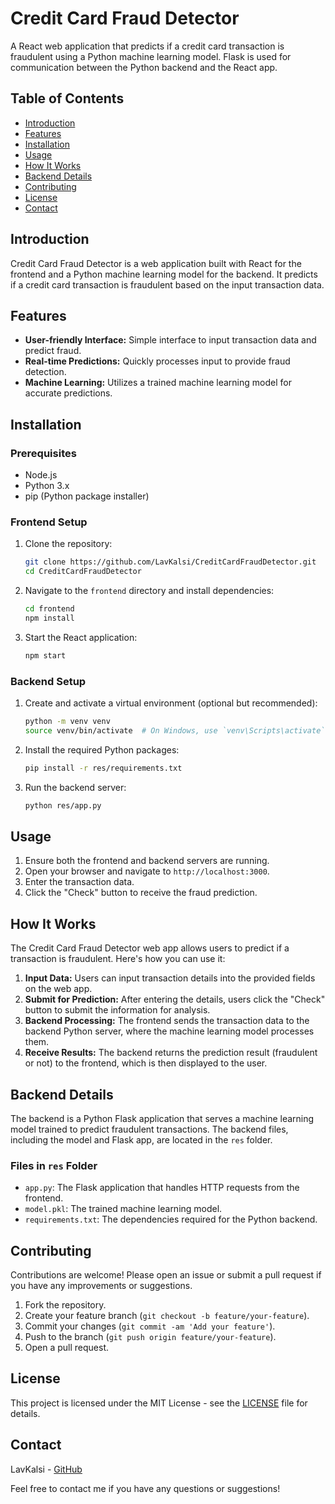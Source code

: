 # Credit Card Fraud Detector

A React web application that predicts if a credit card transaction is fraudulent using a Python machine learning model. Flask is used for communication between the Python backend and the React app.

## Table of Contents

- [Introduction](#introduction)
- [Features](#features)
- [Installation](#installation)
- [Usage](#usage)
- [How It Works](#how-it-works)
- [Backend Details](#backend-details)
- [Contributing](#contributing)
- [License](#license)
- [Contact](#contact)

## Introduction

Credit Card Fraud Detector is a web application built with React for the frontend and a Python machine learning model for the backend. It predicts if a credit card transaction is fraudulent based on the input transaction data.

## Features

- **User-friendly Interface:** Simple interface to input transaction data and predict fraud.
- **Real-time Predictions:** Quickly processes input to provide fraud detection.
- **Machine Learning:** Utilizes a trained machine learning model for accurate predictions.

## Installation

### Prerequisites

- Node.js
- Python 3.x
- pip (Python package installer)

### Frontend Setup

1. Clone the repository:
    ```sh
    git clone https://github.com/LavKalsi/CreditCardFraudDetector.git
    cd CreditCardFraudDetector
    ```

2. Navigate to the `frontend` directory and install dependencies:
    ```sh
    cd frontend
    npm install
    ```

3. Start the React application:
    ```sh
    npm start
    ```

### Backend Setup

1. Create and activate a virtual environment (optional but recommended):
    ```sh
    python -m venv venv
    source venv/bin/activate  # On Windows, use `venv\Scripts\activate`
    ```

2. Install the required Python packages:
    ```sh
    pip install -r res/requirements.txt
    ```

3. Run the backend server:
    ```sh
    python res/app.py
    ```

## Usage

1. Ensure both the frontend and backend servers are running.
2. Open your browser and navigate to `http://localhost:3000`.
3. Enter the transaction data.
4. Click the "Check" button to receive the fraud prediction.

## How It Works

The Credit Card Fraud Detector web app allows users to predict if a transaction is fraudulent. Here's how you can use it:

1. **Input Data:** Users can input transaction details into the provided fields on the web app.
2. **Submit for Prediction:** After entering the details, users click the "Check" button to submit the information for analysis.
3. **Backend Processing:** The frontend sends the transaction data to the backend Python server, where the machine learning model processes them.
4. **Receive Results:** The backend returns the prediction result (fraudulent or not) to the frontend, which is then displayed to the user.

## Backend Details

The backend is a Python Flask application that serves a machine learning model trained to predict fraudulent transactions. The backend files, including the model and Flask app, are located in the `res` folder.

### Files in `res` Folder

- `app.py`: The Flask application that handles HTTP requests from the frontend.
- `model.pkl`: The trained machine learning model.
- `requirements.txt`: The dependencies required for the Python backend.

## Contributing

Contributions are welcome! Please open an issue or submit a pull request if you have any improvements or suggestions.

1. Fork the repository.
2. Create your feature branch (`git checkout -b feature/your-feature`).
3. Commit your changes (`git commit -am 'Add your feature'`).
4. Push to the branch (`git push origin feature/your-feature`).
5. Open a pull request.

## License

This project is licensed under the MIT License - see the [LICENSE](LICENSE) file for details.

## Contact

LavKalsi - [GitHub](https://github.com/LavKalsi)

Feel free to contact me if you have any questions or suggestions!
